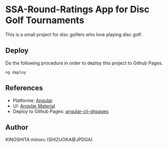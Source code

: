 # SSA-Round-Ratings App for Disc Golf Tournaments

This is a small project for disc golfers who love playing disc golf.

## Deploy

Do the following procedure in order to deploy this project to Github Pages.

```shell
ng deploy
```

## References

* Platforme: [Angular](https://angular.io)
* UI: [Angular Material](https://material.angular.io)
* Deploy to Github Pages: [angular-cli-ghpages](https://github.com/angular-schule/angular-cli-ghpages)

## Author
KINOSHITA minoru (SHIZUOKA@JPDGA)
